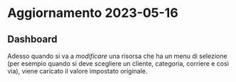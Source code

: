 <h1>Aggiornamento 2023-05-16</h1>

<h2>Dashboard</h2>

Adesso quando si va a _modificare_ una risorsa che ha un menu di selezione (per esempio quando si deve scegliere un cliente, categoria, corriere e così via), viene caricato il valore impostato originale. 
